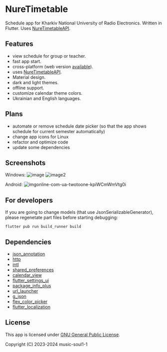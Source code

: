 # NureTimetable

Schedule app for Kharkiv National University of Radio Electronics. Written in Flutter.
Uses [NureTimetableAPI](https://github.com/music-soul1-1/NureTimetableAPI).


## Features
- view schedule for group or teacher.
- fast app start.
- cross-platform (web version [available](https://www.nure-time.pp.ua/)).
- uses [NureTimetableAPI](https://github.com/music-soul1-1/NureTimetableAPI).
- Material design.
- dark and light themes.
- offline support.
- customize calendar theme colors.
- Ukrainian and English languages.


## Plans
- automate or remove schedule date picker (so that the app shows schedule for current semester automatically)
- change app icons for Linux
- refactor and optimize code
- update some dependencies


## Screenshots
Windows:
![image](https://github.com/music-soul1-1/nure-timetable/assets/72669184/c85fb945-3836-4fd5-9770-3c26c35d0dce)
![image2](https://github.com/music-soul1-1/nure-timetable/assets/72669184/ce09bd50-53ad-44f6-8137-a9b13ba832f6)

Android:
![imgonline-com-ua-twotoone-kpiWCmWmVtg0i](https://github.com/music-soul1-1/nure-timetable/assets/72669184/cbce1fbf-5600-416f-b58e-e779671829ff)


## For developers

If you are going to change models (that use JsonSerializableGenerator), please regenetate part files before starting debugging:
```
flutter pub run build_runner build
```


## Dependencies
-  [json_annotation](https://pub.dev/packages/json_annotation)
-  [http](https://pub.dev/packages/http)
-  [intl](https://pub.dev/packages/intl)
-  [shared_preferences](https://pub.dev/packages/shared_preferences)
-  [calendar_view](https://pub.dev/packages/calendar_view)
-  [flutter_settings_ui](https://pub.dev/packages/flutter_settings_ui)
-  [package_info_plus](https://pub.dev/packages/package_info_plus)
-  [url_launcher](https://pub.dev/packages/url_launcher)
-  [g_json](https://pub.dev/packages/g_json)
-  [flex_color_picker](https://pub.dev/packages/flex_color_picker)
-  [flutter_localization](https://pub.dev/packages/flutter_localization)


## License

This app is licensed under [GNU General Public License](https://github.com/music-soul1-1/nure-timetable/blob/main/LICENSE).

Copyright (C) 2023-2024  music-soul1-1
